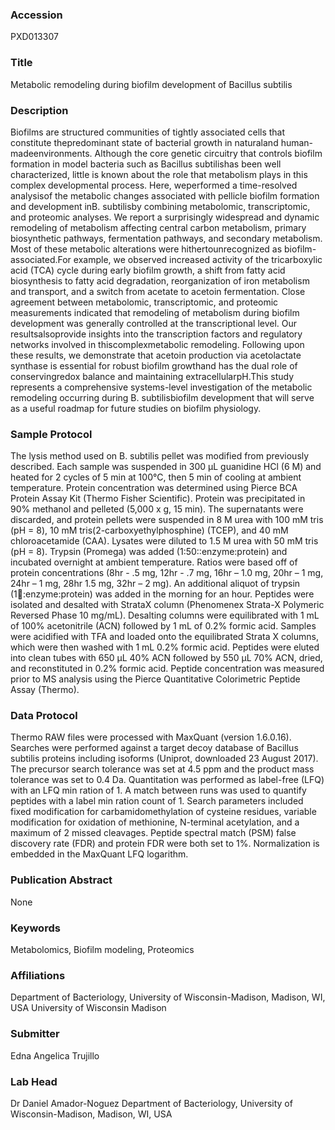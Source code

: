 ### Accession
PXD013307

### Title
Metabolic remodeling during biofilm development of Bacillus subtilis

### Description
Biofilms  are  structured communities of  tightly  associated  cells  that  constitute thepredominant  state  of  bacterial  growth  in  naturaland human-madeenvironments.  Although  the core genetic circuitry that controls biofilm formation in model bacteria such as Bacillus subtilishas been  well  characterized,  little  is  known  about  the  role  that  metabolism  plays  in  this  complex developmental process. Here, weperformed a time-resolved analysisof the metabolic changes associated   with   pellicle   biofilm   formation   and   development   inB.   subtilisby   combining metabolomic, transcriptomic, and proteomic analyses. We report a surprisingly widespread and dynamic  remodeling  of  metabolism  affecting central  carbon metabolism,  primary  biosynthetic pathways,   fermentation   pathways,   and   secondary   metabolism. Most   of   these   metabolic alterations  were hithertounrecognized  as  biofilm-associated.For  example,  we  observed increased activity of the tricarboxylic acid (TCA) cycle during early biofilm growth, a shift from fatty acid biosynthesis to fatty acid degradation, reorganization of iron metabolism and transport, and a  switch  from  acetate   to  acetoin fermentation. Close  agreement  between  metabolomic, transcriptomic,  and  proteomic  measurements  indicated  that  remodeling  of  metabolism  during biofilm development was generally controlled at the transcriptional level. Our resultsalsoprovide insights into the transcription factors and regulatory networks involved in thiscomplexmetabolic remodeling.   Following   upon   these   results,   we   demonstrate   that   acetoin   production   via acetolactate synthase is essential for robust biofilm growthand has the dual role of conservingredox balance and maintaining extracellularpH.This study represents a comprehensive systems-level investigation of the  metabolic remodeling occurring during B. subtilisbiofilm development that will serve as a useful roadmap for future studies on biofilm physiology.

### Sample Protocol
The lysis method used on B. subtilis pellet was modified from previously described. Each sample was suspended in 300 µL guanidine HCl (6 M) and heated for 2 cycles of 5 min at 100°C, then 5 min of cooling at ambient temperature. Protein concentration was determined using Pierce BCA Protein Assay Kit (Thermo Fisher Scientific). Protein was precipitated in 90% methanol and pelleted (5,000 x g, 15 min). The supernatants were discarded, and protein pellets were suspended in 8 M urea with 100 mM tris (pH = 8), 10 mM tris(2-carboxyethylphosphine) (TCEP), and 40 mM chloroacetamide (CAA). Lysates were diluted to 1.5 M urea with 50 mM tris (pH = 8). Trypsin (Promega) was added (1:50::enzyme:protein) and incubated overnight at ambient temperature.  Ratios were based off of protein concentrations (8hr - .5 mg, 12hr - .7 mg, 16hr – 1.0 mg, 20hr – 1 mg, 24hr – 1 mg, 28hr 1.5 mg, 32hr – 2 mg). An additional aliquot of trypsin (1:100::enzyme:protein) was added in the morning for an hour. Peptides were isolated and desalted with StrataX column (Phenomenex Strata-X Polymeric Reversed Phase 10 mg/mL). Desalting columns were equilibrated with 1 mL of 100% acetonitrile (ACN) followed by 1 mL of 0.2% formic acid. Samples were acidified with TFA and loaded onto the equilibrated Strata X columns, which were then washed with 1 mL 0.2% formic acid. Peptides were eluted into clean tubes with 650 µL 40% ACN followed by 550 µL 70% ACN, dried, and reconstituted in 0.2% formic acid. Peptide concentration was measured prior to MS analysis using the Pierce Quantitative Colorimetric Peptide Assay (Thermo).

### Data Protocol
Thermo RAW files were processed with MaxQuant (version 1.6.0.16).  Searches were performed against a target decoy database of Bacillus subtilis proteins including isoforms (Uniprot, downloaded 23 August 2017). The precursor search tolerance was set at 4.5 ppm and the product mass tolerance was set to 0.4 Da. Quantitation was performed as label-free (LFQ) with an LFQ min ration of 1. A match between runs was used to quantify peptides with a label min ration count of 1. Search parameters included fixed modification for carbamidomethylation of cysteine residues, variable modification for oxidation of methionine, N-terminal acetylation, and a maximum of 2 missed cleavages. Peptide spectral match (PSM) false discovery rate (FDR) and protein FDR were both set to 1%. Normalization is embedded in the MaxQuant LFQ logarithm.

### Publication Abstract
None

### Keywords
Metabolomics, Biofilm modeling, Proteomics

### Affiliations
Department of Bacteriology, University of Wisconsin-Madison, Madison, WI, USA
University of Wisconsin Madison

### Submitter
Edna Angelica Trujillo

### Lab Head
Dr Daniel Amador-Noguez
Department of Bacteriology, University of Wisconsin-Madison, Madison, WI, USA


